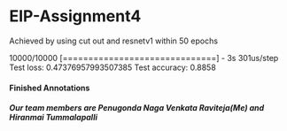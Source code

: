 # EIP-Assignment4

Achieved by using cut out and resnetv1 within 50 epochs

10000/10000 [==============================] - 3s 301us/step Test loss: 0.47376957993507385 Test accuracy: 0.8858

#### Finished Annotations

##### Our team members are Penugonda Naga Venkata Raviteja(Me) and Hiranmai Tummalapalli
